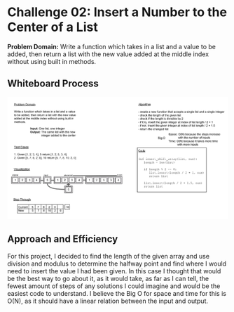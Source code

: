 # Challenge 02: Insert a Number to the Center of a List

**Problem Domain:** Write a function which takes in a list and a value to be added, then return a list with the new value added at the middle index without using built in methods.

## Whiteboard Process

![whiteboard](./array-insert-shift.jpg)

## Approach and Efficiency

For this project, I decided to find the length of the given array and use division and modulus to determine the halfway point and find where I would need to insert the value I had been given. In this case I thought that would be the best way to go about it, as it would take, as far as I can tell, the fewest amount of steps of any solutions I could imagine and would be the easiest code to understand. I believe the Big O for space and time for this is O(N), as it should have a linear relation between the input and output.
